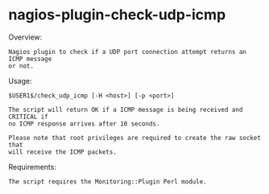 nagios-plugin-check-udp-icmp
============================

Overview:

	Nagios plugin to check if a UDP port connection attempt returns an ICMP message
	or not.

Usage:

	$USER1$/check_udp_icmp [-H <host>] [-p <port>]

	The script will return OK if a ICMP message is being received and CRITICAL if
	no ICMP response arrives after 10 seconds.

	Please note that root privileges are required to create the raw socket that
	will receive the ICMP packets.

Requirements:

	The script requires the Monitoring::Plugin Perl module.
